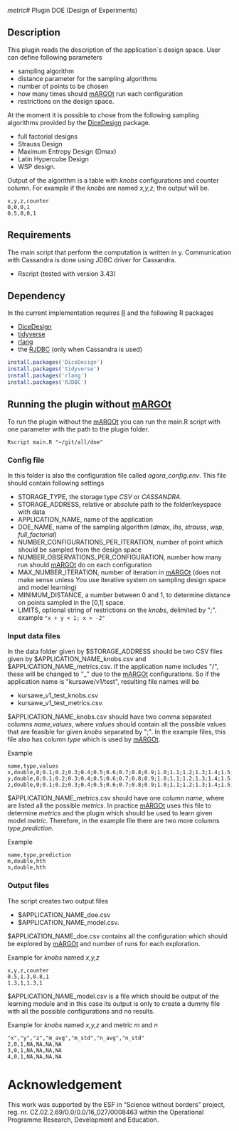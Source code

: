 *metric*# Plugin DOE (Design of Experiments)

## Description

This plugin reads the description of the application\`s design space.
User can define following parameters
- sampling algorithm
- distance parameter for the sampling algorithms
- number of points to be chosen
- how many times should [mARGOt](https://gitlab.com/margot_project) run each configuration
- restrictions on the design space.

At the moment it is possible to chose from the following sampling algorithms provided by the [DiceDesign](https://cran.r-project.org/web/packages/DiceDesign) package.
- full factorial designs
- Strauss Design
- Maximum Entropy Design (Dmax)
- Latin Hypercube Design
- WSP design.

Output of the algorithm is a table with *knobs* configurations and counter column.
For example if the *knobs* are named *x,y,z*, the output will be.
```
x,y,z,counter
0,0,0,1
0.5,0,0,1
```

## Requirements

The main script that perform the computation is written in y.
Communication with Cassandra is done using JDBC driver for Cassandra.
- Rscript (tested with version 3.43)

## Dependency

In the current implementation requires [R](https://cran.r-project.org/) and the following R packages
- [DiceDesign](https://cran.r-project.org/web/packages/DiceDesign/index.html)
- [tidyverse](https://cran.r-project.org/web/packages/tidyverse/)
- [rlang](https://cran.r-project.org/web/packages/rlang/)
- the [RJDBC](https://cran.r-project.org/web/packages/RJDBC/) (only when Cassandra is used)
```R
install.packages('DiceDesign')
install.packages('tidyverse')
install.packages('rlang')
install.packages('RJDBC')
```

## Running the plugin without [mARGOt](https://gitlab.com/margot_project)

To run the plugin without the [mARGOt](https://gitlab.com/margot_project) you can run the main.R script with one parameter with the path to the plugin folder.
```
Rscript main.R "~/git/all/doe"
```

### Config file

In this folder is also the configuration file called *agora_config.env*.
This file should contain following settings
- STORAGE_TYPE, the storage type *CSV* or *CASSANDRA*.
- STORAGE_ADDRESS, relative or absolute path to the folder/keyspace with data
- APPLICATION_NAME, name of the application
- DOE_NAME, name of the sampling algorithm (*dmax*, *lhs*, *strauss*, *wsp*, *full_factorial*)
- NUMBER_CONFIGURATIONS_PER_ITERATION, number of point which should be sampled from the design space
- NUMBER_OBSERVATIONS_PER_CONFIGURATION, number how many run should [mARGOt](https://gitlab.com/margot_project) do on each configuration
- MAX_NUMBER_ITERATION, number of iteration in [mARGOt](https://gitlab.com/margot_project) (does not make sense unless You use iterative system on sampling design space and model learning)
- MINIMUM_DISTANCE, a number between 0 and 1, to determine distance on points sampled in the [0,1] space.
- LIMITS, optional string of restrictions on the *knobs*, delimited by ";". example `"x + y < 1; x > -2"`

### Input data files

In the data folder given by $STORAGE_ADDRESS should be two CSV files given by $APPLICATION_NAME_knobs.csv and $APPLICATION_NAME_metrics.csv.
If the application name includes "/", these will be changed to "\_" due to the [mARGOt](https://gitlab.com/margot_project) configurations.
So if the application name is "kursawe/v1/test", resulting file names will be
- kursawe_v1_test_knobs.csv
- kursawe_v1_test_metrics.csv.

$APPLICATION_NAME_knobs.csv should have two comma separated columns *name,values*, where *values* should contain all the possible values that are feasible for given *knobs* separated by ";".
In the example files, this file also has column *type* which is used by [mARGOt](https://gitlab.com/margot_project).

Example
```
name,type,values
x,double,0;0.1;0.2;0.3;0.4;0.5;0.6;0.7;0.8;0.9;1.0;1.1;1.2;1.3;1.4;1.5;1.6;1.7;1.8;1.9
y,double,0;0.1;0.2;0.3;0.4;0.5;0.6;0.7;0.8;0.9;1.0;1.1;1.2;1.3;1.4;1.5;1.6;1.7;1.8;1.9
z,double,0;0.1;0.2;0.3;0.4;0.5;0.6;0.7;0.8;0.9;1.0;1.1;1.2;1.3;1.4;1.5;1.6;1.7;1.8;1.9
```

$APPLICATION_NAME_metrics.csv should have one column *name*, where are listed all the possible *metrics*.
In practice [mARGOt](https://gitlab.com/margot_project) uses this file to determine *metrics* and the plugin which should be used to learn given model *metric*.
Therefore, in the example file there are two more columns *type,prediction*.

Example
```
name,type,prediction
m,double,hth
n,double,hth
```

### Output files

The script creates two output files
- $APPLICATION_NAME_doe.csv
- $APPLICATION_NAME_model.csv.

$APPLICATION_NAME_doe.csv contains all the configuration which should be explored by [mARGOt](https://gitlab.com/margot_project) and number of runs for each exploration.

Example for *knobs* named *x,y,z*
```
x,y,z,counter
0.5,1.3,0.8,1
1.3,1,1.3,1
```

$APPLICATION_NAME_model.csv is a file which should be output of the learning module and in this case its output is only to create a dummy file with all the possible configurations and no results.

Example for *knobs* named *x,y,z* and metric *m* and *n*
```
"x","y","z","m_avg","m_std","n_avg","n_std"
2,0,1,NA,NA,NA,NA
3,0,1,NA,NA,NA,NA
4,0,1,NA,NA,NA,NA
```

# Acknowledgement

This work was supported by the ESF in “Science without borders” project, reg. nr. CZ.02.2.69/0.0/0.0/16_027/0008463 within the Operational Programme Research, Development and Education.
